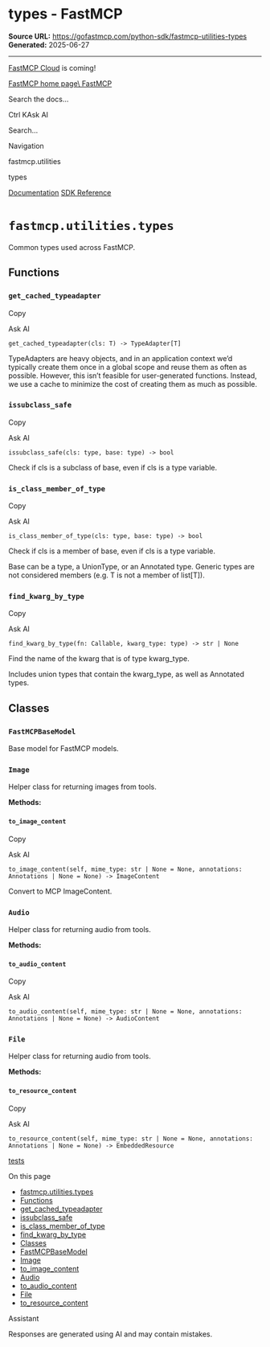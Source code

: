 # types - FastMCP

**Source URL:** https://gofastmcp.com/python-sdk/fastmcp-utilities-types
**Generated:** 2025-06-27

---

[FastMCP Cloud](https://fastmcp.link/x0Kyhy2) is coming!

[FastMCP home page\\
FastMCP](https://gofastmcp.com/)

Search the docs...

Ctrl KAsk AI

Search...

Navigation

fastmcp.utilities

types

[Documentation](https://gofastmcp.com/getting-started/welcome) [SDK Reference](https://gofastmcp.com/python-sdk/fastmcp-exceptions)

# [​](https://gofastmcp.com/python-sdk/fastmcp-utilities-types\#fastmcp-utilities-types)  `fastmcp.utilities.types`

Common types used across FastMCP.

## [​](https://gofastmcp.com/python-sdk/fastmcp-utilities-types\#functions)  Functions

### [​](https://gofastmcp.com/python-sdk/fastmcp-utilities-types\#get-cached-typeadapter)  `get_cached_typeadapter`

Copy

Ask AI

```
get_cached_typeadapter(cls: T) -> TypeAdapter[T]

```

TypeAdapters are heavy objects, and in an application context we’d typically
create them once in a global scope and reuse them as often as possible.
However, this isn’t feasible for user-generated functions. Instead, we use a
cache to minimize the cost of creating them as much as possible.

### [​](https://gofastmcp.com/python-sdk/fastmcp-utilities-types\#issubclass-safe)  `issubclass_safe`

Copy

Ask AI

```
issubclass_safe(cls: type, base: type) -> bool

```

Check if cls is a subclass of base, even if cls is a type variable.

### [​](https://gofastmcp.com/python-sdk/fastmcp-utilities-types\#is-class-member-of-type)  `is_class_member_of_type`

Copy

Ask AI

```
is_class_member_of_type(cls: type, base: type) -> bool

```

Check if cls is a member of base, even if cls is a type variable.

Base can be a type, a UnionType, or an Annotated type. Generic types are not
considered members (e.g. T is not a member of list\[T\]).

### [​](https://gofastmcp.com/python-sdk/fastmcp-utilities-types\#find-kwarg-by-type)  `find_kwarg_by_type`

Copy

Ask AI

```
find_kwarg_by_type(fn: Callable, kwarg_type: type) -> str | None

```

Find the name of the kwarg that is of type kwarg\_type.

Includes union types that contain the kwarg\_type, as well as Annotated types.

## [​](https://gofastmcp.com/python-sdk/fastmcp-utilities-types\#classes)  Classes

### [​](https://gofastmcp.com/python-sdk/fastmcp-utilities-types\#fastmcpbasemodel)  `FastMCPBaseModel`

Base model for FastMCP models.

### [​](https://gofastmcp.com/python-sdk/fastmcp-utilities-types\#image)  `Image`

Helper class for returning images from tools.

**Methods:**

#### [​](https://gofastmcp.com/python-sdk/fastmcp-utilities-types\#to-image-content)  `to_image_content`

Copy

Ask AI

```
to_image_content(self, mime_type: str | None = None, annotations: Annotations | None = None) -> ImageContent

```

Convert to MCP ImageContent.

### [​](https://gofastmcp.com/python-sdk/fastmcp-utilities-types\#audio)  `Audio`

Helper class for returning audio from tools.

**Methods:**

#### [​](https://gofastmcp.com/python-sdk/fastmcp-utilities-types\#to-audio-content)  `to_audio_content`

Copy

Ask AI

```
to_audio_content(self, mime_type: str | None = None, annotations: Annotations | None = None) -> AudioContent

```

### [​](https://gofastmcp.com/python-sdk/fastmcp-utilities-types\#file)  `File`

Helper class for returning audio from tools.

**Methods:**

#### [​](https://gofastmcp.com/python-sdk/fastmcp-utilities-types\#to-resource-content)  `to_resource_content`

Copy

Ask AI

```
to_resource_content(self, mime_type: str | None = None, annotations: Annotations | None = None) -> EmbeddedResource

```

[tests](https://gofastmcp.com/python-sdk/fastmcp-utilities-tests)

On this page

- [fastmcp.utilities.types](https://gofastmcp.com/python-sdk/fastmcp-utilities-types#fastmcp-utilities-types)
- [Functions](https://gofastmcp.com/python-sdk/fastmcp-utilities-types#functions)
- [get\_cached\_typeadapter](https://gofastmcp.com/python-sdk/fastmcp-utilities-types#get-cached-typeadapter)
- [issubclass\_safe](https://gofastmcp.com/python-sdk/fastmcp-utilities-types#issubclass-safe)
- [is\_class\_member\_of\_type](https://gofastmcp.com/python-sdk/fastmcp-utilities-types#is-class-member-of-type)
- [find\_kwarg\_by\_type](https://gofastmcp.com/python-sdk/fastmcp-utilities-types#find-kwarg-by-type)
- [Classes](https://gofastmcp.com/python-sdk/fastmcp-utilities-types#classes)
- [FastMCPBaseModel](https://gofastmcp.com/python-sdk/fastmcp-utilities-types#fastmcpbasemodel)
- [Image](https://gofastmcp.com/python-sdk/fastmcp-utilities-types#image)
- [to\_image\_content](https://gofastmcp.com/python-sdk/fastmcp-utilities-types#to-image-content)
- [Audio](https://gofastmcp.com/python-sdk/fastmcp-utilities-types#audio)
- [to\_audio\_content](https://gofastmcp.com/python-sdk/fastmcp-utilities-types#to-audio-content)
- [File](https://gofastmcp.com/python-sdk/fastmcp-utilities-types#file)
- [to\_resource\_content](https://gofastmcp.com/python-sdk/fastmcp-utilities-types#to-resource-content)

Assistant

Responses are generated using AI and may contain mistakes.